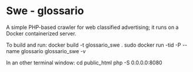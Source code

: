 # Swe - glossario
A simple PHP-based crawler for web classified advertising; it runs on a Docker containerized server.


To build and run:
	docker build -t glossario_swe .
	sudo docker run -tid -P --name glossario glossario_swe -v

In an other terminal window:
	cd public_html
	php -S 0.0.0.0:8080
